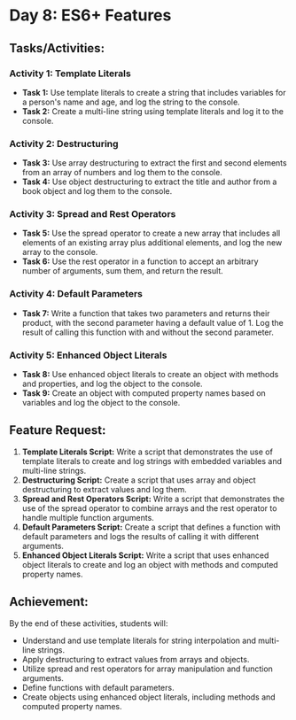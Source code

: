 # Day 8: ES6+ Features

## Tasks/Activities:

### Activity 1: Template Literals
- **Task 1:** Use template literals to create a string that includes variables for a person's name and age, and log the string to the console.
- **Task 2:** Create a multi-line string using template literals and log it to the console.

### Activity 2: Destructuring
- **Task 3:** Use array destructuring to extract the first and second elements from an array of numbers and log them to the console.
- **Task 4:** Use object destructuring to extract the title and author from a book object and log them to the console.

### Activity 3: Spread and Rest Operators
- **Task 5:** Use the spread operator to create a new array that includes all elements of an existing array plus additional elements, and log the new array to the console.
- **Task 6:** Use the rest operator in a function to accept an arbitrary number of arguments, sum them, and return the result.

### Activity 4: Default Parameters
- **Task 7:** Write a function that takes two parameters and returns their product, with the second parameter having a default value of 1. Log the result of calling this function with and without the second parameter.

### Activity 5: Enhanced Object Literals
- **Task 8:** Use enhanced object literals to create an object with methods and properties, and log the object to the console.
- **Task 9:** Create an object with computed property names based on variables and log the object to the console.

## Feature Request:
1. **Template Literals Script:** Write a script that demonstrates the use of template literals to create and log strings with embedded variables and multi-line strings.
2. **Destructuring Script:** Create a script that uses array and object destructuring to extract values and log them.
3. **Spread and Rest Operators Script:** Write a script that demonstrates the use of the spread operator to combine arrays and the rest operator to handle multiple function arguments.
4. **Default Parameters Script:** Create a script that defines a function with default parameters and logs the results of calling it with different arguments.
5. **Enhanced Object Literals Script:** Write a script that uses enhanced object literals to create and log an object with methods and computed property names.

## Achievement:
By the end of these activities, students will:
- Understand and use template literals for string interpolation and multi-line strings.
- Apply destructuring to extract values from arrays and objects.
- Utilize spread and rest operators for array manipulation and function arguments.
- Define functions with default parameters.
- Create objects using enhanced object literals, including methods and computed property names.
